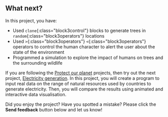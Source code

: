 ## What next?

In this project, you have:

+ Used `clone`{:class="block3control"} blocks to generate trees in `random`{:class="block3operators"} locations
+ Used `>`{:class="block3operators"} `<`{:class="block3operators"} operators to control the human character to alert the user about the state of the environment
+ Programmed a simulation to explore the impact of humans on trees and the surrounding wildlife

If you are following the [Protect our planet](https://projects.raspberrypi.org/en/raspberrypi/protect-our-planet) projects, then try out the next project, [Electricity generation](https://projects.raspberrypi.org/en/projects/electricity-generation). In this project, you will create a program to input real data on the range of natural resources used by countries to generate electricity. Then, you will compare the results using animated and interactive data visualisation.

Did you enjoy the project? Have you spotted a mistake? Please click the **Send feedback** button below and let us know!
